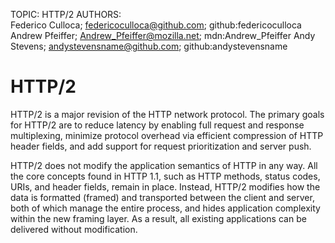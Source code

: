 TOPIC: HTTP/2
AUTHORS: Federico Culloca; federicoculloca@github.com; github:federicoculloca
         Andrew Pfeiffer; Andrew_Pfeiffer@mozilla.net; mdn:Andrew_Pfeiffer
         Andy Stevens; andystevensname@github.com; github:andystevensname

# HTTP/2

HTTP/2 is a major revision of the HTTP network protocol. The primary goals for HTTP/2 are to
reduce latency by enabling full request and response multiplexing, minimize protocol
overhead via efficient compression of HTTP header fields,
and add support for request prioritization and server push.

HTTP/2 does not modify the application semantics of HTTP in any way. All the core concepts found in
HTTP 1.1, such as HTTP methods, status codes, URIs, and header fields, remain in place. Instead,
HTTP/2 modifies how the data is formatted (framed) and transported between the client and server,
both of which manage the entire process, and hides application complexity within the new framing layer.
As a result, all existing applications can be delivered without modification.

